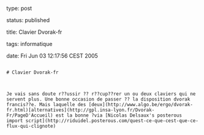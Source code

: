 type: post
status: published
title: Clavier Dvorak-fr
tags: informatique
date: Fri Jun 03 12:17:56 CEST 2005
~~~~~~
# Clavier Dvorak-fr

Je vais sans doute r??ussir ?? r??cup??rer un ou deux claviers qui ne servent plus. Une bonne occasion de passer ?? la disposition dvorak francis??e. Mais laquelle des [deux](http://www.algo.be/ergo/dvorak-fr.html)[alternatives](http://gpl.insa-lyon.fr/Dvorak-Fr/PageD'Accueil) est la bonne ?via [Nicolas Delsaux's posterous import script](http://riduidel.posterous.com/quest-ce-que-cest-que-ce-flux-qui-clignote)